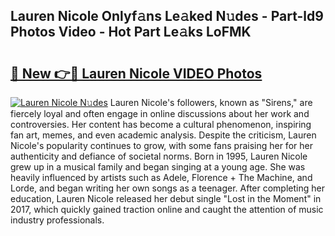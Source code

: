 ## Lauren Nicole Onlyf𝚊ns Le𝚊ked N𝚞des - Part-ld9 Photos Video - Hot Part Le𝚊ks LoFMK

# <h2><a href="http://ab8220.deff.icu/?id=Lauren+Nicole">🔗 New 👉🔴 Lauren Nicole VIDEO Photos</a></h2>

[![Lauren Nicole N𝚞des](https://i.imgur.com/rIISA9y.gif)](http://ab8220.deff.icu/?id=Lauren+Nicole)
Lauren Nicole's followers, known as "Sirens," are fiercely loyal and often engage in online discussions about her work and controversies. Her content has become a cultural phenomenon, inspiring fan art, memes, and even academic analysis. Despite the criticism, Lauren Nicole's popularity continues to grow, with some fans praising her for her authenticity and defiance of societal norms. Born in 1995, Lauren Nicole grew up in a musical family and began singing at a young age. She was heavily influenced by artists such as Adele, Florence + The Machine, and Lorde, and began writing her own songs as a teenager. After completing her education, Lauren Nicole released her debut single "Lost in the Moment" in 2017, which quickly gained traction online and caught the attention of music industry professionals.
